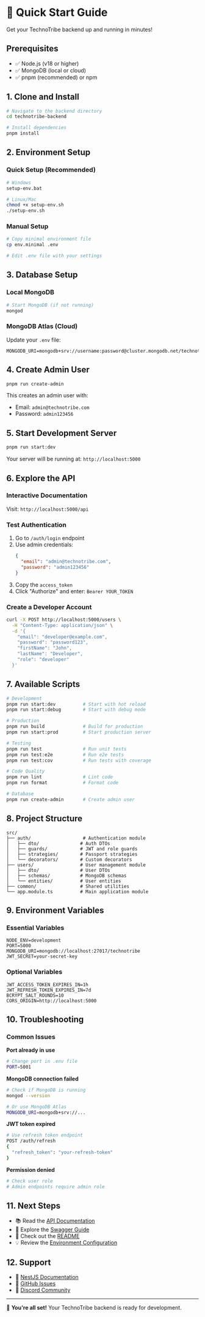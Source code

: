 # 🚀 Quick Start Guide

Get your TechnoTribe backend up and running in minutes!

## Prerequisites

- ✅ Node.js (v18 or higher)
- ✅ MongoDB (local or cloud)
- ✅ pnpm (recommended) or npm

## 1. Clone and Install

```bash
# Navigate to the backend directory
cd technotribe-backend

# Install dependencies
pnpm install
```

## 2. Environment Setup

### Quick Setup (Recommended)

```bash
# Windows
setup-env.bat

# Linux/Mac
chmod +x setup-env.sh
./setup-env.sh
```

### Manual Setup

```bash
# Copy minimal environment file
cp env.minimal .env

# Edit .env file with your settings
```

## 3. Database Setup

### Local MongoDB

```bash
# Start MongoDB (if not running)
mongod
```

### MongoDB Atlas (Cloud)

Update your `.env` file:

```env
MONGODB_URI=mongodb+srv://username:password@cluster.mongodb.net/technotribe
```

## 4. Create Admin User

```bash
pnpm run create-admin
```

This creates an admin user with:

- Email: `admin@technotribe.com`
- Password: `admin123456`

## 5. Start Development Server

```bash
pnpm run start:dev
```

Your server will be running at: `http://localhost:5000`

## 6. Explore the API

### Interactive Documentation

Visit: `http://localhost:5000/api`

### Test Authentication

1. Go to `/auth/login` endpoint
2. Use admin credentials:
   ```json
   {
     "email": "admin@technotribe.com",
     "password": "admin123456"
   }
   ```
3. Copy the `access_token`
4. Click "Authorize" and enter: `Bearer YOUR_TOKEN`

### Create a Developer Account

```bash
curl -X POST http://localhost:5000/users \
  -H "Content-Type: application/json" \
  -d '{
    "email": "developer@example.com",
    "password": "password123",
    "firstName": "John",
    "lastName": "Developer",
    "role": "developer"
  }'
```

## 7. Available Scripts

```bash
# Development
pnpm run start:dev          # Start with hot reload
pnpm run start:debug        # Start with debug mode

# Production
pnpm run build              # Build for production
pnpm run start:prod         # Start production server

# Testing
pnpm run test               # Run unit tests
pnpm run test:e2e           # Run e2e tests
pnpm run test:cov           # Run tests with coverage

# Code Quality
pnpm run lint               # Lint code
pnpm run format             # Format code

# Database
pnpm run create-admin       # Create admin user
```

## 8. Project Structure

```
src/
├── auth/                   # Authentication module
│   ├── dto/               # Auth DTOs
│   ├── guards/            # JWT and role guards
│   ├── strategies/        # Passport strategies
│   └── decorators/        # Custom decorators
├── users/                 # User management module
│   ├── dto/               # User DTOs
│   ├── schemas/           # MongoDB schemas
│   └── entities/          # User entities
├── common/                # Shared utilities
└── app.module.ts          # Main application module
```

## 9. Environment Variables

### Essential Variables

```env
NODE_ENV=development
PORT=5000
MONGODB_URI=mongodb://localhost:27017/technotribe
JWT_SECRET=your-secret-key
```

### Optional Variables

```env
JWT_ACCESS_TOKEN_EXPIRES_IN=1h
JWT_REFRESH_TOKEN_EXPIRES_IN=7d
BCRYPT_SALT_ROUNDS=10
CORS_ORIGIN=http://localhost:5000
```

## 10. Troubleshooting

### Common Issues

**Port already in use**

```bash
# Change port in .env file
PORT=5001
```

**MongoDB connection failed**

```bash
# Check if MongoDB is running
mongod --version

# Or use MongoDB Atlas
MONGODB_URI=mongodb+srv://...
```

**JWT token expired**

```bash
# Use refresh token endpoint
POST /auth/refresh
{
  "refresh_token": "your-refresh-token"
}
```

**Permission denied**

```bash
# Check user role
# Admin endpoints require admin role
```

## 11. Next Steps

- 📚 Read the [API Documentation](./API_DOCUMENTATION.md)
- 🔧 Explore the [Swagger Guide](./SWAGGER_GUIDE.md)
- 🚀 Check out the [README](./README.md)
- 💡 Review the [Environment Configuration](./env.example)

## 12. Support

- 📖 [NestJS Documentation](https://docs.nestjs.com)
- 🐛 [GitHub Issues](https://github.com/your-repo/issues)
- 💬 [Discord Community](https://discord.gg/nestjs)

---

🎉 **You're all set!** Your TechnoTribe backend is ready for development.
